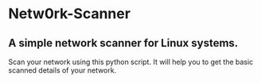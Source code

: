 # Netw0rk-Scanner
<h2> A simple network scanner for Linux systems. </h2>

<p> Scan your network using this python script. It will help you to get the basic scanned details of your network. </p>


